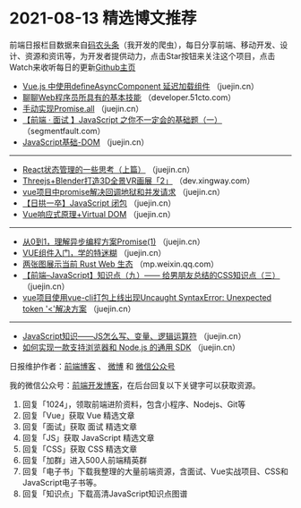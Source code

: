 # 2021-08-13 精选博文推荐

前端日报栏目数据来自[码农头条](http://hao.caibaojian.com.cn/)（我开发的爬虫），每日分享前端、移动开发、设计、资源和资讯等，为开发者提供动力，点击Star按钮来关注这个项目，点击Watch来收听每日的更新[Github主页](https://github.com/kujian/frontendDaily)
* [Vue.js 中使用defineAsyncComponent 延迟加载组件](https://juejin.cn/post/6995422249058910221) （juejin.cn）
* [聊聊Web程序员所具有的基本技能](https://developer.51cto.com/art/202108/677742.htm) （developer.51cto.com）
* [手动实现Promise.all](https://juejin.cn/post/6995411965585653790) （juejin.cn）
* [【前端 · 面试 】JavaScript 之你不一定会的基础题（一）](https://segmentfault.com/a/1190000040507219) （segmentfault.com）
* [JavaScript基础-DOM](https://juejin.cn/post/6995405952681771022) （juejin.cn）

***
* [React状态管理的一些思考（上篇）](https://juejin.cn/post/6995497136510992414) （juejin.cn）
* [Threejs+Blender打造3D全景VR画展「2」](https://dev.xingway.com/threejs-3d-gallery-part2/) （dev.xingway.com）
* [vue项目中promise解决回调地狱和并发请求](https://juejin.cn/post/6995478235655962638) （juejin.cn）
* [【日拱一卒】JavaScript 闭包](https://juejin.cn/post/6995395616809418783) （juejin.cn）
* [Vue响应式原理+Virtual DOM](https://juejin.cn/post/6995470002153324580) （juejin.cn）

***
* [从0到1，理解异步编程方案Promise(1)](https://juejin.cn/post/6995393540645715976) （juejin.cn）
* [VUE组件入门，学的特迷糊](https://juejin.cn/post/6995469683847594015) （juejin.cn）
* [两张图展示当前 Rust  Web 生态](https://mp.weixin.qq.com/s/eHop79tGi7Ez3kbH7LnucQ) （mp.weixin.qq.com）
* [【前端&#8211;JavaScript】知识点（九）—— 给男朋友总结的CSS知识点（三）](https://juejin.cn/post/6995469262525579300) （juejin.cn）
* [vue项目使用vue-cli打包上线出现Uncaught SyntaxError: Unexpected token &#039;&lt;&#039;解决方案](https://juejin.cn/post/6995466550719283208) （juejin.cn）

***
* [JavaScript知识——JS怎么写、变量、逻辑运算符](https://juejin.cn/post/6995466036858830884) （juejin.cn）
* [如何实现一款支持浏览器和 Node.js 的通用 SDK](https://juejin.cn/post/6995455533062815780) （juejin.cn）

日报维护作者：[前端博客](http://caibaojian.com.cn/) 、 [微博](http://weibo.com/kujian) 和 [微信公众号](https://open.weixin.qq.com/qr/code?username=caibaojian_com)

我的微信公众号：[前端开发博客](https://open.weixin.qq.com/qr/code?username=caibaojian_com)，在后台回复以下关键字可以获取资源。

1. 回复「1024」，领取前端进阶资料，包含小程序、Nodejs、Git等
2. 回复「Vue」获取 Vue 精选文章
3. 回复「面试」获取 面试 精选文章
4. 回复「JS」获取 JavaScript 精选文章
5. 回复「CSS」获取 CSS 精选文章
6. 回复「加群」进入500人前端精英群
7. 回复「电子书」下载我整理的大量前端资源，含面试、Vue实战项目、CSS和JavaScript电子书等。
8. 回复「知识点」下载高清JavaScript知识点图谱